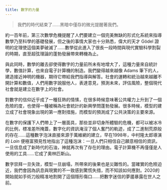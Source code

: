 ```yaml
---
title: 數字的力量
---
```


> 我們的時代結束了……黑暗中僅存的微光提醒著我們。

約一百年前，第三次數學危機提醒了人們要建立一個完美無缺的形式化系統來指導數學乃至科學的基礎發展，但之後的事情大家也十分熟悉，偉大的天才 Gödel 證明的定理使這個美夢破滅了……數學從此進入了很長一段時間與現代實驗科學割裂的時期，直至超弦理論的蓬勃發展帶來轉機為止。

與此同時，數學的離去卻使得數字的力量前所未有地增大了，這種力量來自統計學，數值計算，也來自電子計算機的制造。我們變得越來越像 Adams 筆下的人，建造接近神明的機器，期待它帶給我們指導與解答。社會的運轉和統治越來越離不開計算和數值，人們用數字說服他人，表達意見，預測未來，評估風險，整個現代社會就是建立在數字上的社會。

對數字的信仰近乎成了一種狂熱的情愫，在很多時候意味著公共權力上升到了一個危險的度，也使得一種被稱為社會統計的新興學問蓬勃發展。很多時候，模型的建立成了社會現象出現的第一應對措施，而模型的預測成了公共決策的主要來源。

在數字的保護下人們帶上了一層面具，那些並非切身所體驗的危機，都可以被冰冷的比例，標准差所掩蓋，數字化的資訊淹沒了個人奮鬥的軌迹，成了二進制荒原般的存在……這種數字泡沫直接來源于萬維網的建立，早在1998年，中村隆太郎導演的 *Lain* 便極富預見性地指出了這種泡沫：一旦人們只相信自己願意相信的資訊，一旦信息成了新時代的石油，神就再次有了存在的理由。電子計算機不再僅僅是人使用的工具……它成了奧林匹斯山。

數字崇拜一旦失效，模型一旦崩塌，所帶來的後果也是災難性的。當確實的危險迫近，我們會因為訊息與現實的不一致感到驚慌失措，而不知該如何應對。2020的開始就如手術刀般精准地割開了這個隱形傷口……把數字迷信的夢靥暴露在世人之前。